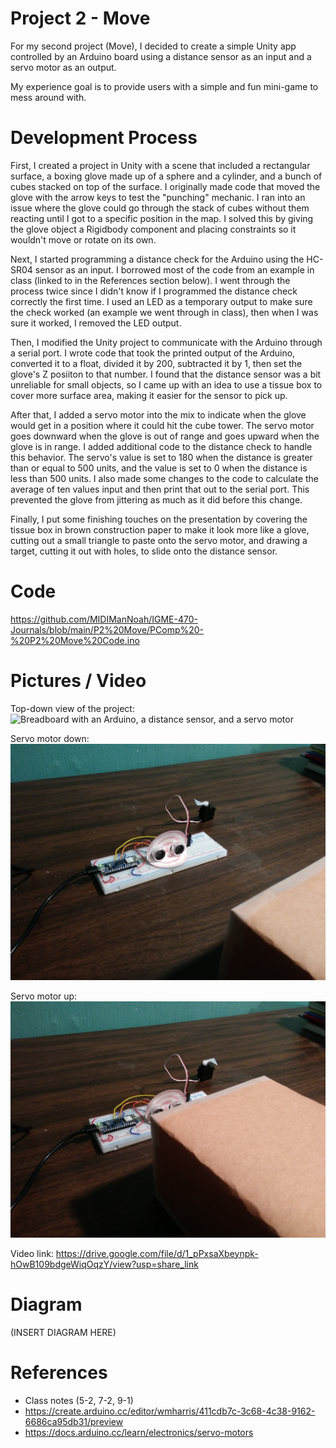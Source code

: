 # Project 2 - Move

For my second project (Move), I decided to create a simple Unity app controlled by an Arduino board using a distance sensor as an input and a servo motor as an output. 

My experience goal is to provide users with a simple and fun mini-game to mess around with.

# Development Process

First, I created a project in Unity with a scene that included a rectangular surface, a boxing glove made up of a sphere and a cylinder, and a bunch of cubes stacked on top of the surface. I originally made code that moved the glove with the arrow keys to test the "punching" mechanic. I ran into an issue where the glove could go through the stack of cubes without them reacting until I got to a specific position in the map. I solved this by giving the glove object a Rigidbody component and placing constraints so it wouldn't move or rotate on its own.

Next, I started programming a distance check for the Arduino using the HC-SR04 sensor as an input. I borrowed most of the code from an example in class (linked to in the References section below). I went through the process twice since I didn't know if I programmed the distance check correctly the first time. I used an LED as a temporary output to make sure the check worked (an example we went through in class), then when I was sure it worked, I removed the LED output.

Then, I modified the Unity project to communicate with the Arduino through a serial port. I wrote code that took the printed output of the Arduino, converted it to a float, divided it by 200, subtracted it by 1, then set the glove's Z posiiton to that number. I found that the distance sensor was a bit unreliable for small objects, so I came up with an idea to use a tissue box to cover more surface area, making it easier for the sensor to pick up.

After that, I added a servo motor into the mix to indicate when the glove would get in a position where it could hit the cube tower. The servo motor goes downward when the glove is out of range and goes upward when the glove is in range. I added additional code to the distance check to handle this behavior. The servo's value is set to 180 when the distance is greater than or equal to 500 units, and the value is set to 0 when the distance is less than 500 units. I also made some changes to the code to calculate the average of ten values input and then print that out to the serial port. This prevented the glove from jittering as much as it did before this change.

Finally, I put some finishing touches on the presentation by covering the tissue box in brown construction paper to make it look more like a glove, cutting out a small triangle to paste onto the servo motor, and drawing a target, cutting it out with holes, to slide onto the distance sensor.

# Code

https://github.com/MIDIManNoah/IGME-470-Journals/blob/main/P2%20Move/PComp%20-%20P2%20Move%20Code.ino

# Pictures / Video

Top-down view of the project:
![Breadboard with an Arduino, a distance sensor, and a servo motor](https://github.com/MIDIManNoah/IGME-470-Journals/blob/main/P2%20Move/PComp%20-%20P2%20Move%20Top%20Down%20View.jpg?raw=true)

Servo motor down:
![Same, but at different angle](https://github.com/MIDIManNoah/IGME-470-Journals/blob/main/P2%20Move/PComp%20-%20P2%20Move%20Servo%20Down.jpg?raw=true)

Servo motor up:
![Same, but with the servo pointing up](https://github.com/MIDIManNoah/IGME-470-Journals/blob/main/P2%20Move/PComp%20-%20P2%20Move%20Servo%20Up.jpg?raw=true)

Video link: https://drive.google.com/file/d/1_pPxsaXbeynpk-hOwB109bdgeWiqOqzY/view?usp=share_link

# Diagram

(INSERT DIAGRAM HERE)

# References

- Class notes (5-2, 7-2, 9-1)
- https://create.arduino.cc/editor/wmharris/411cdb7c-3c68-4c38-9162-6686ca95db31/preview
- https://docs.arduino.cc/learn/electronics/servo-motors
